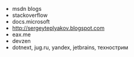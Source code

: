 
* msdn blogs
* stackoverflow
* docs.microsoft
* http://sergeyteplyakov.blogspot.com
* eax.me
* devzen
* dotnext, jug.ru, yandex, jetbrains, технострим
